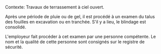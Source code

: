 Contexte: Travaux de terrassement à ciel ouvert.

Après une période de pluie ou de gel, il est procédé à un examen du talus des fouilles en excavation ou en tranchée. S'il y a lieu, le blindage est consolidé.

L'employeur fait procéder à cet examen par une personne compétente. Le nom et la qualité de cette personne sont consignés sur le registre de sécurité.